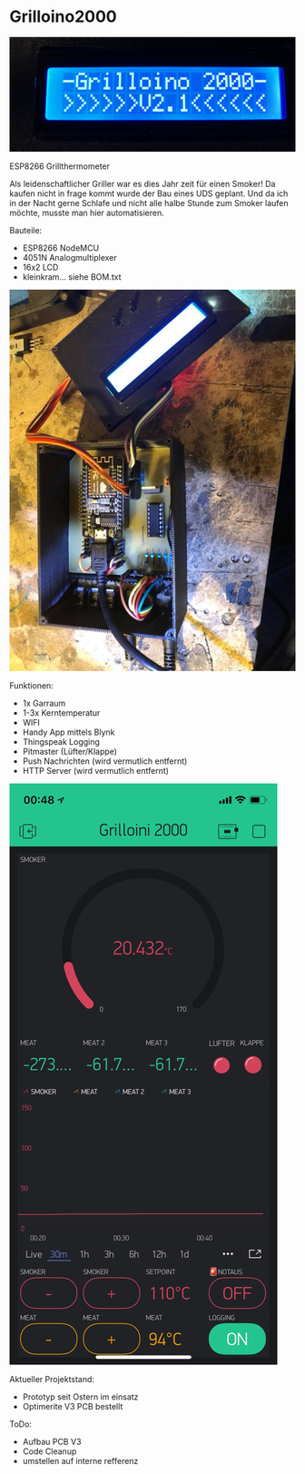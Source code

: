 # Grilloino2000

![Grilloino](https://github.com/zaphi/Grilloino2000/blob/master/img/im1.jpg "Optionaler Titel")

ESP8266 Grillthermometer

Als leidenschaftlicher Griller war es dies Jahr zeit für einen Smoker! Da kaufen nicht in frage kommt wurde der Bau eines UDS geplant. Und da ich in der Nacht gerne Schlafe und nicht alle halbe Stunde zum Smoker laufen möchte, musste man hier automatisieren.

Bauteile:
- ESP8266 NodeMCU
- 4051N Analogmultiplexer
- 16x2 LCD
- kleinkram... siehe BOM.txt

![Grilloino](https://github.com/zaphi/Grilloino2000/blob/master/img/im3.jpg "Optionaler Titel")

Funktionen:
- 1x Garraum
- 1-3x Kerntemperatur
- WIFI
- Handy App mittels Blynk
- Thingspeak Logging
- Pitmaster (Lüfter/Klappe)
- Push Nachrichten (wird vermutlich entfernt)
- HTTP Server (wird vermutlich entfernt)

![Grilloino](https://github.com/zaphi/Grilloino2000/blob/master/img/im22.jpg "Optionaler Titel")

Aktueller Projektstand:
- Prototyp seit Ostern im einsatz
- Optimerite V3 PCB bestellt

ToDo:
- Aufbau PCB V3
- Code Cleanup
- umstellen auf interne refferenz
